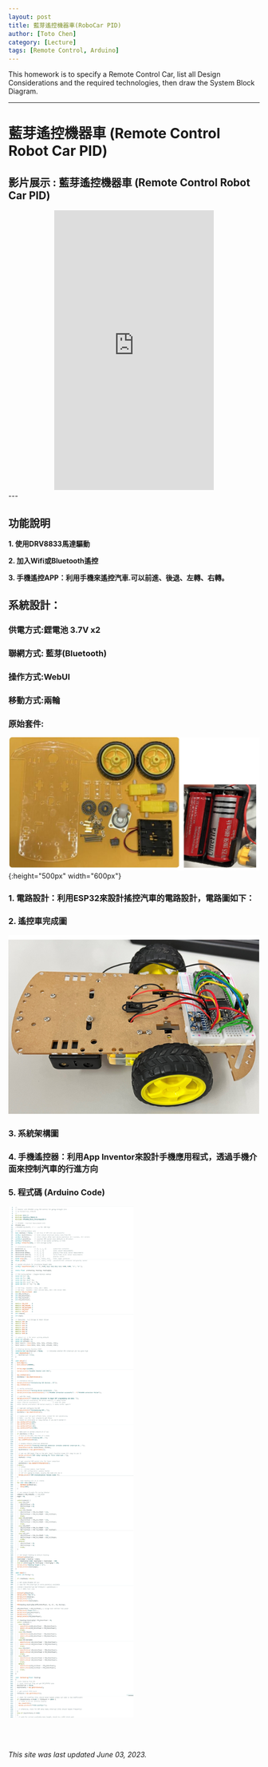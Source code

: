 ```yaml
---
layout: post
title: 藍芽遙控機器車(RoboCar PID)
author: [Toto Chen]
category: [Lecture]
tags: [Remote Control, Arduino]
---
```


This homework is to specify a Remote Control Car, list all Design Considerations and the required technologies, then draw the System Block Diagram.

---

# 藍芽遙控機器車 (Remote Control Robot Car PID)

## 影片展示 : 藍芽遙控機器車 (Remote Control Robot Car PID)
<div align="center">
<iframe width="320" height="560" src="https://www.youtube.com/embed/kDWMcbzpWGE?autoplay=1&loop=1" title="Demo Remote Control Car" frameborder="0" allow="accelerometer; autoplay; clipboard-write; encrypted-media; gyroscope; picture-in-picture; web-share" allowfullscreen></iframe>
</div>
---

## 功能說明
**1. 使用DRV8833馬達驅動**<br>

**2. 加入Wifi或Bluetooth遙控** <br>

**3. 手機遙控APP：利用手機來遙控汽車.可以前進、後退、左轉、右轉。** <br>

## 系統設計：
### 供電方式:鋰電池 3.7V x2 
### 聯網方式: 藍芽(Bluetooth)
### 操作方式:WebUI
### 移動方式:兩輪
### 原始套件:
![](https://github.com/totochen/MCU_2023/blob/master/images/org_tools.jpg?raw=true){:height="500px" width="600px"}

### 1. 電路設計：利用ESP32來設計搖控汽車的電路設計，電路圖如下：




### 2. 遙控車完成圖 
![](https://github.com/totochen/MCU_2023/blob/master/images/Final_Car.png?raw=true)



### 3. 系統架構圖 




### 4. 手機遙控器：利用App Inventor來設計手機應用程式，透過手機介面來控制汽車的行進方向 



### 5. 程式碼 (Arduino Code)
![](https://github.com/totochen/MCU_2023/blob/master/images/Final_PRG.png?raw=true)






<br>
<br>

*This site was last updated June 03, 2023.*


